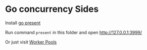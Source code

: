 # Go concurrency Sides

Install [go present](https://godoc.org/golang.org/x/tools/present)

Run command `present` in this folder and open http://127.0.0.1:3999/

Or just visit [Worker Pools](https://go-talks.appspot.com/github.com/oleg-kalashnikov/go-concurrency/worker-pools)

